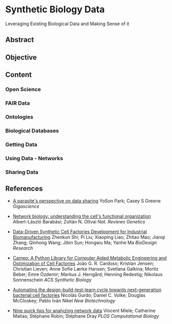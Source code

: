 # Synthetic Biology Data 

Leveraging Existing Biological Data and Making Sense of it

## Abstract

## Objective

## Content

### Open Science

### FAIR Data

### Ontologies

### Biological Databases

### Getting Data

### Using Data - Networks

### Sharing Data

## References

- [A parasite's perspective on data sharing](https://www.ncbi.nlm.nih.gov/pmc/articles/PMC6258825/) YoSon Park; Casey S Greene *Gigascience*
  
- [Network biology: understanding the cell's functional organization](https://www.nature.com/articles/nrg1272) Albert-László Barabási; Zoltán N. Oltvai *Nat. Reviews Genetics*

- [Data-Driven Synthetic Cell Factories Development for Industrial Biomanufacturing](https://spj.science.org/doi/10.34133/2022/9898461) Zhenkun Shi; Pi Liu; Xiaoping Liao; Zhitao Mao; Jianqi Zhang; Qinhong Wang; Jibin Sun; Hongwu Ma; Yanhe Ma *BioDesign Research*

- [Cameo: A Python Library for Computer Aided Metabolic Engineering and Optimization of Cell Factories](https://pubs.acs.org/doi/10.1021/acssynbio.7b00423) João G. R. Cardoso; Kristian Jensen; Christian Lieven; Anne Sofie Lærke Hansen; Svetlana Galkina; Moritz Beber; Emre Özdemir; Markus J. Herrgård; Henning Redestig; Nikolaus Sonnenschein *ACS Synthetic Biology*

- [Automating the design-build-test-learn cycle towards next-generation bacterial cell factories](https://www.sciencedirect.com/science/article/pii/S187167842300002X) Nicolás Gurdo; Daniel C. Volke; Douglas McCloskey; Pablo Iván Nikel *New Biotechnology*

- [Nine quick tips for analyzing network data](https://journals.plos.org/ploscompbiol/article?id=10.1371/journal.pcbi.1007434) Vincent Miele; Catherine Matias; Stéphane Robin; Stéphane Dray *PLOS Computational Biology*
